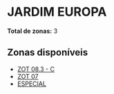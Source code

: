 # JARDIM EUROPA

**Total de zonas:** 3

## Zonas disponíveis

- [ZOT 08.3 - C](./zot-083---c.md)
- [ZOT 07](./zot-07.md)
- [ESPECIAL](./especial.md)